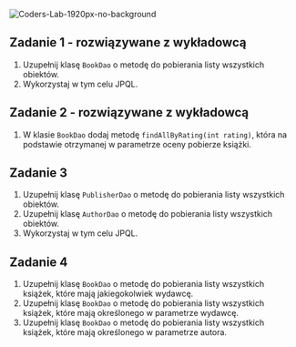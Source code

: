 ![Coders-Lab-1920px-no-background](https://user-images.githubusercontent.com/30623667/104709394-2cabee80-571f-11eb-9518-ea6a794e558e.png)


## Zadanie 1 - rozwiązywane z wykładowcą

1. Uzupełnij klasę `BookDao` o metodę do pobierania listy wszystkich obiektów.
2. Wykorzystaj w tym celu JPQL.


## Zadanie 2 - rozwiązywane z wykładowcą

1. W klasie `BookDao` dodaj metodę `findAllByRating(int rating)`, która na podstawie 
otrzymanej w parametrze oceny pobierze książki.


## Zadanie 3

1. Uzupełnij klasę `PublisherDao` o metodę do pobierania listy wszystkich obiektów.
2. Uzupełnij klasę `AuthorDao` o metodę do pobierania listy wszystkich obiektów.
3. Wykorzystaj w tym celu JPQL.


## Zadanie 4

1. Uzupełnij klasę `BookDao` o metodę do pobierania listy wszystkich książek, które mają jakiegokolwiek wydawcę.
2. Uzupełnij klasę `BookDao` o metodę do pobierania listy wszystkich książek, które mają określonego w parametrze wydawcę.
3. Uzupełnij klasę `BookDao` o metodę do pobierania listy wszystkich książek, które mają określonego w parametrze autora.
